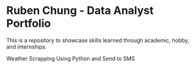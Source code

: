 # Ruben Chung - Data Analyst Portfolio
This is a repository to showcase skills learned through academic, hobby, and internships.

Weather Scrapping Using Python and Send to SMS
